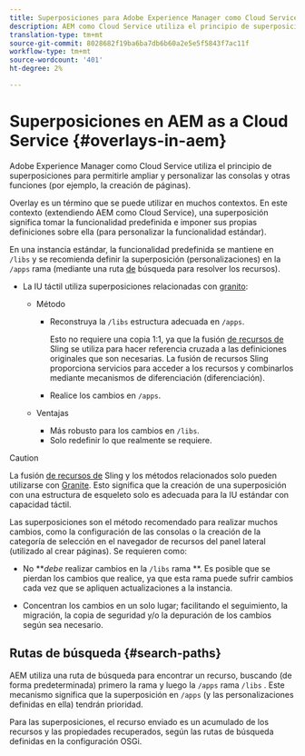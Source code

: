 ```yaml
---
title: Superposiciones para Adobe Experience Manager como Cloud Service
description: AEM como Cloud Service utiliza el principio de superposiciones para permitirle ampliar y personalizar las consolas y otras funciones
translation-type: tm+mt
source-git-commit: 8028682f19ba6ba7db6b60a2e5e5f5843f7ac11f
workflow-type: tm+mt
source-wordcount: '401'
ht-degree: 2%

---
```



# Superposiciones en AEM as a Cloud Service {#overlays-in-aem}

Adobe Experience Manager como Cloud Service utiliza el principio de superposiciones para permitirle ampliar y personalizar las consolas y otras funciones (por ejemplo, la creación de páginas).

<!--
Adobe Experience Manager as a Cloud Service uses the principle of overlays to allow you to extend and customize the [consoles](/help/sites-developing/customizing-consoles-touch.md) and other functionality (for example, [page authoring](/help/sites-developing/customizing-page-authoring-touch.md)).
-->

Overlay es un término que se puede utilizar en muchos contextos. En este contexto (extendiendo AEM como Cloud Service), una superposición significa tomar la funcionalidad predefinida e imponer sus propias definiciones sobre ella (para personalizar la funcionalidad estándar).

En una instancia estándar, la funcionalidad predefinida se mantiene en `/libs` y se recomienda definir la superposición (personalizaciones) en la `/apps` rama (mediante una ruta [de](#search-paths) búsqueda para resolver los recursos).

* La IU táctil utiliza superposiciones relacionadas con [granito](https://helpx.adobe.com/experience-manager/6-5/sites/developing/using/reference-materials/granite-ui/api/index.html):

   * Método

      * Reconstruya la `/libs` estructura adecuada en `/apps`.

         Esto no requiere una copia 1:1, ya que la fusión [de recursos de](/help/implementing/developing/introduction/sling-resource-merger.md) Sling se utiliza para hacer referencia cruzada a las definiciones originales que son necesarias. La fusión de recursos Sling proporciona servicios para acceder a los recursos y combinarlos mediante mecanismos de diferenciación (diferenciación).

      * Realice los cambios en `/apps`.
   * Ventajas

      * Más robusto para los cambios en `/libs`.
      * Solo redefinir lo que realmente se requiere.


<!-- Still links to reference material in 6.5 -->

>[!CAUTION]
>
>La fusión [de recursos de](/help/implementing/developing/introduction/sling-resource-merger.md) Sling y los métodos relacionados solo pueden utilizarse con [Granite](https://helpx.adobe.com/experience-manager/6-5/sites/developing/using/reference-materials/granite-ui/api/index.html). Esto significa que la creación de una superposición con una estructura de esqueleto solo es adecuada para la IU estándar con capacidad táctil.

Las superposiciones son el método recomendado para realizar muchos cambios, como la configuración de las consolas o la creación de la categoría de selección en el navegador de recursos del panel lateral (utilizado al crear páginas). Se requieren como:

<!--
Overlays are the recommended method for many changes, such as [configuring your consoles](/help/sites-developing/customizing-consoles-touch.md#create-a-custom-console) or [creating your selection category to the asset browser in the side panel](/help/sites-developing/customizing-page-authoring-touch.md#add-new-selection-category-to-asset-browser) (used when authoring pages). They are required as:
-->

* No ***debe* realizar cambios en la `/libs` rama **. Es posible que se pierdan los cambios que realice, ya que esta rama puede sufrir cambios cada vez que se apliquen actualizaciones a la instancia.

* Concentran los cambios en un solo lugar; facilitando el seguimiento, la migración, la copia de seguridad y/o la depuración de los cambios según sea necesario.

## Rutas de búsqueda {#search-paths}

AEM utiliza una ruta de búsqueda para encontrar un recurso, buscando (de forma predeterminada) primero la rama y luego la `/apps` rama `/libs` . Este mecanismo significa que la superposición en `/apps` (y las personalizaciones definidas en ella) tendrán prioridad.

Para las superposiciones, el recurso enviado es un acumulado de los recursos y las propiedades recuperados, según las rutas de búsqueda definidas en la configuración OSGi.

<!--
## Example of Usage {#example-of-usage}

Some examples are covered when:

* [Customizing the Consoles](/help/sites-developing/customizing-consoles-touch.md)
* [Customizing Page Authoring](/help/sites-developing/customizing-page-authoring-touch.md)
-->